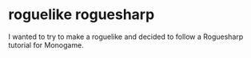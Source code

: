 # roguelike roguesharp
 I wanted to try to make a roguelike and decided to follow a Roguesharp tutorial for Monogame.

